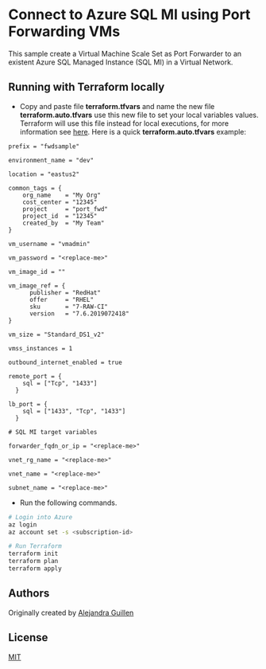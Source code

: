# Connect to Azure SQL MI using Port Forwarding VMs

This sample create a Virtual Machine Scale Set as Port Forwarder to an existent Azure SQL Managed Instance (SQL MI) in a Virtual Network.

## Running with Terraform locally
* Copy and paste file **terraform.tfvars** and name the new file **terraform.auto.tfvars** use this new file to set your local variables values. Terraform will use this file instead for local executions, for more information see [here](https://www.terraform.io/docs/configuration/variables.html#variable-definition-precedence). Here is a quick **terraform.auto.tfvars** example:

```hcl
prefix = "fwdsample"

environment_name = "dev"

location = "eastus2"

common_tags = {
    org_name    = "My Org"
    cost_center = "12345"
    project     = "port_fwd"
    project_id  = "12345"
    created_by  = "My Team"
}

vm_username = "vmadmin"

vm_password = "<replace-me>"

vm_image_id = ""

vm_image_ref = {
      publisher = "RedHat"
      offer     = "RHEL"
      sku       = "7-RAW-CI"
      version   = "7.6.2019072418"
}

vm_size = "Standard_DS1_v2"

vmss_instances = 1

outbound_internet_enabled = true

remote_port = {
    sql = ["Tcp", "1433"]
  }

lb_port = {
    sql = ["1433", "Tcp", "1433"]
  }

# SQL MI target variables

forwarder_fqdn_or_ip = "<replace-me>"

vnet_rg_name = "<replace-me>"

vnet_name = "<replace-me>"

subnet_name = "<replace-me>"

```

* Run the following commands.

```bash
# Login into Azure
az login 
az account set -s <subscription-id>

# Run Terraform 
terraform init
terraform plan
terraform apply 
```

## Authors

Originally created by [Alejandra Guillen](http://github.com/aleguillen)

## License

[MIT](LICENSE)